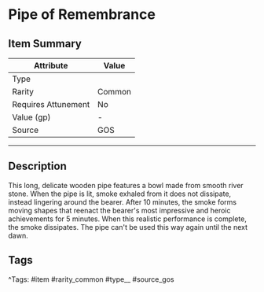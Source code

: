 # Pipe of Remembrance

## Item Summary

| Attribute            | Value                        |
|----------------------|------------------------------|
| Type                 |   |
| Rarity               | Common             |
| Requires Attunement  | No                |
| Value (gp)           | -    |
| Source               | GOS |

---

## Description

This long, delicate wooden pipe features a bowl made from smooth river stone. When the pipe is lit, smoke exhaled from it does not dissipate, instead lingering around the bearer. After 10 minutes, the smoke forms moving shapes that reenact the bearer's most impressive and heroic achievements for 5 minutes. When this realistic performance is complete, the smoke dissipates. The pipe can't be used this way again until the next dawn.

## Tags

^Tags: #item #rarity_common #type__ #source_gos